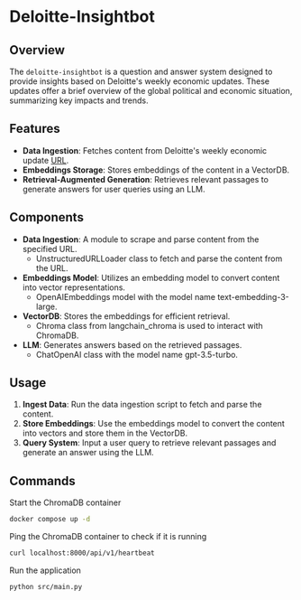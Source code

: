 # Deloitte-Insightbot

## Overview

The `deloitte-insightbot` is a question and answer system designed to provide insights based on Deloitte's weekly
economic updates. These updates offer a brief overview of the global political and economic situation, summarizing key
impacts and trends.

## Features

- **Data Ingestion**: Fetches content from Deloitte's weekly economic
  update [URL](https://www2.deloitte.com/us/en/insights/economy/global-economic-outlook/weekly-update/weekly-update-2023-10.html?icid=archive_click).
- **Embeddings Storage**: Stores embeddings of the content in a VectorDB.
- **Retrieval-Augmented Generation**: Retrieves relevant passages to generate answers for user queries using an LLM.

## Components

- **Data Ingestion**: A module to scrape and parse content from the specified URL.
    - UnstructuredURLLoader class to fetch and parse the content from the URL.
- **Embeddings Model**: Utilizes an embedding model to convert content into vector representations.
    - OpenAIEmbeddings model with the model name text-embedding-3-large.
- **VectorDB**: Stores the embeddings for efficient retrieval.
    - Chroma class from langchain_chroma is used to interact with ChromaDB.
- **LLM**: Generates answers based on the retrieved passages.
    - ChatOpenAI class with the model name gpt-3.5-turbo.

## Usage

1. **Ingest Data**: Run the data ingestion script to fetch and parse the content.
2. **Store Embeddings**: Use the embeddings model to convert the content into vectors and store them in the VectorDB.
3. **Query System**: Input a user query to retrieve relevant passages and generate an answer using the LLM.

## Commands

Start the ChromaDB container

```bash
docker compose up -d
```

Ping the ChromaDB container to check if it is running

```bash
curl localhost:8000/api/v1/heartbeat
```

Run the application

```bash
python src/main.py
```